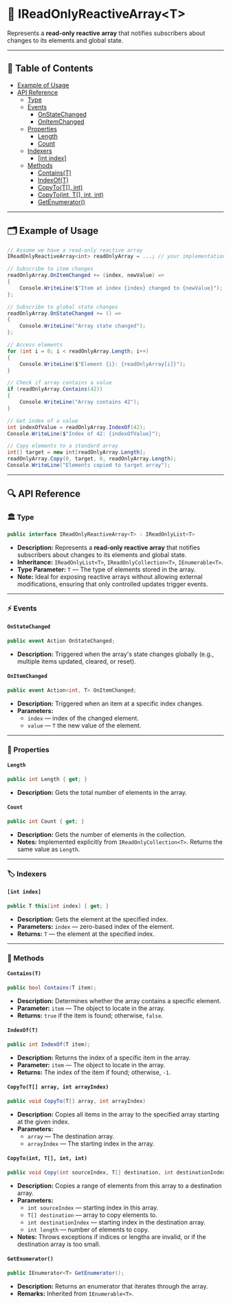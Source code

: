 # 🧩 IReadOnlyReactiveArray&lt;T&gt;

Represents a **read-only reactive array** that notifies subscribers about changes to its elements and
global state.

---

## 📑 Table of Contents

- [Example of Usage](#-example-of-usage)
- [API Reference](#-api-reference)
  - [Type](#-type)
  - [Events](#-events)
    - [OnStateChanged](#onstatechanged)
    - [OnItemChanged](#onitemchanged)
  - [Properties](#-properties)
    - [Length](#length)
    - [Count](#count)
  - [Indexers](#-indexers)
    - [[int index]](#int-index)
  - [Methods](#-methods)
    - [Contains(T)](#containst)
    - [IndexOf(T)](#indexoft)
    - [CopyTo(T[], int)](#copytot-int)
    - [CopyTo(int, T[], int, int)](#copytot-array-int-arrayindex)
    - [GetEnumerator()](#getenumerator)


---

## 🗂 Example of Usage

```csharp
// Assume we have a read-only reactive array
IReadOnlyReactiveArray<int> readOnlyArray = ...; // your implementation

// Subscribe to item changes
readOnlyArray.OnItemChanged += (index, newValue) =>
{
    Console.WriteLine($"Item at index {index} changed to {newValue}");
};

// Subscribe to global state changes
readOnlyArray.OnStateChanged += () =>
{
    Console.WriteLine("Array state changed");
};

// Access elements
for (int i = 0; i < readOnlyArray.Length; i++)
{
    Console.WriteLine($"Element {i}: {readOnlyArray[i]}");
}

// Check if array contains a value
if (readOnlyArray.Contains(42))
{
    Console.WriteLine("Array contains 42");
}

// Get index of a value
int indexOfValue = readOnlyArray.IndexOf(42);
Console.WriteLine($"Index of 42: {indexOfValue}");

// Copy elements to a standard array
int[] target = new int[readOnlyArray.Length];
readOnlyArray.Copy(0, target, 0, readOnlyArray.Length);
Console.WriteLine("Elements copied to target array");
```

---

## 🔍 API Reference

### 🏛️ Type <div id="-type"></div>

```csharp
public interface IReadOnlyReactiveArray<T> : IReadOnlyList<T>
```
- **Description:** Represents a **read-only reactive array** that notifies subscribers about changes to its elements and
  global state. 
- **Inheritance:** `IReadOnlyList<T>`, `IReadOnlyCollection<T>`, `IEnumerable<T>`.
- **Type Parameter:** `T` — The type of elements stored in the array.
- **Note:** Ideal for exposing reactive arrays without allowing external modifications, ensuring that only controlled
  updates trigger events.

---

### ⚡ Events

#### `OnStateChanged`

```csharp
public event Action OnStateChanged;
```

- **Description:** Triggered when the array's state changes globally (e.g., multiple items updated, cleared, or reset).

#### `OnItemChanged`

```csharp
public event Action<int, T> OnItemChanged;
```

- **Description:** Triggered when an item at a specific index changes.
- **Parameters:**
    - `index` — index of the changed element.
    - `value` — `T` the new value of the element.

---

### 🔑 Properties

#### `Length`

```csharp
public int Length { get; }
```

- **Description:** Gets the total number of elements in the array.

#### `Count`

```csharp
public int Count { get; }
```

- **Description:** Gets the number of elements in the collection.
- **Notes:** Implemented explicitly from `IReadOnlyCollection<T>`. Returns the same value as `Length`.

---

### 🏷️ Indexers

#### `[int index]`

```csharp
public T this[int index] { get; }
```

- **Description:** Gets the element at the specified index.
- **Parameters:** `index` — zero-based index of the element.
- **Returns:** `T` — the element at the specified index.

---

### 🏹 Methods

#### `Contains(T)`

```csharp
public bool Contains(T item);
```

- **Description:** Determines whether the array contains a specific element.
- **Parameter:** `item` — The object to locate in the array.
- **Returns:** `true` if the item is found; otherwise, `false`.

#### `IndexOf(T)`

```csharp
public int IndexOf(T item);
```

- **Description:** Returns the index of a specific item in the array.
- **Parameter:** `item` — The object to locate in the array.
- **Returns:** The index of the item if found; otherwise, `-1`.

#### `CopyTo(T[] array, int arrayIndex)`

```csharp
public void CopyTo(T[] array, int arrayIndex)
```

- **Description:** Copies all items in the array to the specified array starting at the given index.
- **Parameters:**
    - `array` — The destination array.
    - `arrayIndex` — The starting index in the array.

#### `CopyTo(int, T[], int, int)`

```csharp
public void Copy(int sourceIndex, T[] destination, int destinationIndex, int length);
```

- **Description:** Copies a range of elements from this array to a destination array.
- **Parameters:**
    - `int sourceIndex` — starting index in this array.
    - `T[] destination` — array to copy elements to.
    - `int destinationIndex` — starting index in the destination array.
    - `int length` — number of elements to copy.
- **Notes:** Throws exceptions if indices or lengths are invalid, or if the destination array is too small.

#### `GetEnumerator()`

```csharp
public IEnumerator<T> GetEnumerator();
```

- **Description:** Returns an enumerator that iterates through the array.
- **Remarks:** Inherited from `IEnumerable<T>`.